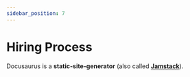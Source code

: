 ```yaml
---
sidebar_position: 7
---
```


# Hiring Process

Docusaurus is a **static-site-generator** (also called **[Jamstack](https://jamstack.org/)**).
